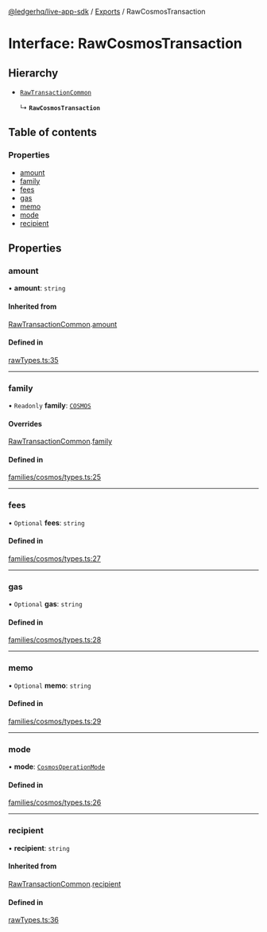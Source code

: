 [@ledgerhq/live-app-sdk](../README.md) / [Exports](../modules.md) / RawCosmosTransaction

# Interface: RawCosmosTransaction

## Hierarchy

- [`RawTransactionCommon`](RawTransactionCommon.md)

  ↳ **`RawCosmosTransaction`**

## Table of contents

### Properties

- [amount](RawCosmosTransaction.md#amount)
- [family](RawCosmosTransaction.md#family)
- [fees](RawCosmosTransaction.md#fees)
- [gas](RawCosmosTransaction.md#gas)
- [memo](RawCosmosTransaction.md#memo)
- [mode](RawCosmosTransaction.md#mode)
- [recipient](RawCosmosTransaction.md#recipient)

## Properties

### amount

• **amount**: `string`

#### Inherited from

[RawTransactionCommon](RawTransactionCommon.md).[amount](RawTransactionCommon.md#amount)

#### Defined in

[rawTypes.ts:35](https://github.com/LedgerHQ/live-app-sdk/blob/7a3b814/src/rawTypes.ts#L35)

___

### family

• `Readonly` **family**: [`COSMOS`](../enums/FAMILIES.md#cosmos)

#### Overrides

[RawTransactionCommon](RawTransactionCommon.md).[family](RawTransactionCommon.md#family)

#### Defined in

[families/cosmos/types.ts:25](https://github.com/LedgerHQ/live-app-sdk/blob/7a3b814/src/families/cosmos/types.ts#L25)

___

### fees

• `Optional` **fees**: `string`

#### Defined in

[families/cosmos/types.ts:27](https://github.com/LedgerHQ/live-app-sdk/blob/7a3b814/src/families/cosmos/types.ts#L27)

___

### gas

• `Optional` **gas**: `string`

#### Defined in

[families/cosmos/types.ts:28](https://github.com/LedgerHQ/live-app-sdk/blob/7a3b814/src/families/cosmos/types.ts#L28)

___

### memo

• `Optional` **memo**: `string`

#### Defined in

[families/cosmos/types.ts:29](https://github.com/LedgerHQ/live-app-sdk/blob/7a3b814/src/families/cosmos/types.ts#L29)

___

### mode

• **mode**: [`CosmosOperationMode`](../modules.md#cosmosoperationmode)

#### Defined in

[families/cosmos/types.ts:26](https://github.com/LedgerHQ/live-app-sdk/blob/7a3b814/src/families/cosmos/types.ts#L26)

___

### recipient

• **recipient**: `string`

#### Inherited from

[RawTransactionCommon](RawTransactionCommon.md).[recipient](RawTransactionCommon.md#recipient)

#### Defined in

[rawTypes.ts:36](https://github.com/LedgerHQ/live-app-sdk/blob/7a3b814/src/rawTypes.ts#L36)
